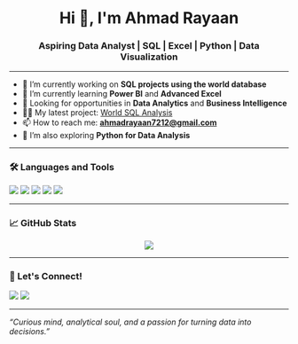 <h1 align="center">Hi 👋, I'm Ahmad Rayaan</h1>
<h3 align="center">Aspiring Data Analyst | SQL | Excel | Python | Data Visualization</h3>

---

- 🔭 I’m currently working on **SQL projects using the world database**
- 🌱 I’m currently learning **Power BI** and **Advanced Excel**
- 💼 Looking for opportunities in **Data Analytics** and **Business Intelligence**
- 👨‍💻 My latest project: [World SQL Analysis](https://github.com/your-username/world-sql-project)
- 📫 How to reach me: **ahmadrayaan7212@gmail.com**
- 🧠 I’m also exploring **Python for Data Analysis**

---

### 🛠️ Languages and Tools
<p>
  <img src="https://img.shields.io/badge/SQL-MySQL-informational?style=flat&logo=mysql&logoColor=white&color=0D1117"/>
  <img src="https://img.shields.io/badge/Microsoft%20Excel-217346?style=flat&logo=microsoft-excel&logoColor=white" />
  <img src="https://img.shields.io/badge/Python-FFD43B?style=flat&logo=python&logoColor=darkgreen" />
  <img src="https://img.shields.io/badge/Power%20BI-F2C811?style=flat&logo=powerbi&logoColor=black"/>
  <img src="https://img.shields.io/badge/GitHub-100000?style=flat&logo=github&logoColor=white" />
</p>

---

### 📈 GitHub Stats
<p align="center">
  <img src="https://github-readme-stats.vercel.app/api?username=your-username&show_icons=true&theme=tokyonight" />
</p>

---

### 📌 Let's Connect!
<p>
  <a href="mailto:ahmadrayaan7212@gmail.com"><img src="https://img.shields.io/badge/Gmail-D14836?style=flat&logo=gmail&logoColor=white"/></a>
  <a href="https://www.linkedin.com/in/ahmad-rayaan"><img src="https://img.shields.io/badge/LinkedIn-blue?style=flat&logo=linkedin&logoColor=white"/></a>
</p>

---

*“Curious mind, analytical soul, and a passion for turning data into decisions.”*
